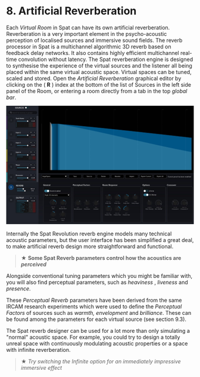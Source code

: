 # 8. Artificial Reverberation

Each _Virtual Room_ in Spat can have its own artificial reverberation. Reverberation is
a very important element in the psycho-acoustic perception of localised sources
and immersive sound fields. The reverb processor in Spat is a multichannel algorithmic 3D reverb based on feedback delay networks. It also contains highly efficient multichannel real-time convolution without latency. The Spat reverberation
engine is designed to synthesise the experience of the virtual sources and the listener all being placed within the same virtual acoustic space. Virtual spaces can be
tuned, scaled and stored. Open the _Artificial Reverberation_ graphical editor by
clicking on the ( **R** ) index at the bottom of the list of Sources in the left side panel of
the Room, or entering a room directly from a tab in the top _global bar_.

![](../include/SpatRevolution_UserGuide_-142.jpg)

Internally the Spat Revolution reverb engine models many technical acoustic parameters, but the user interface has been simplified a great deal, to make artificial
reverb design more straightforward and functional.


> ★ **Some Spat Reverb parameters control how the acoustics are _perceived_**

Alongside conventional tuning parameters which you might be familiar with, you
will also find perceptual parameters, such as _heaviness_ , _liveness_ and _presence_.

These _Perceptual Reverb_ parameters have been derived from the same IRCAM research 
experiments which were used to define the _Perceptual Factors_ of sources
such as _warmth, envelopment_ and _brilliance_. These can be found among the parameters 
for each virtual source (see section 9.3).

The Spat reverb designer can be used for a lot more than only simulating a
"normal" acoustic space. For example, you could try to design a totally unreal
space with continuously modulating acoustic properties or a space with infinite reverberation.

> ★ _Try switching the Infinite option for an immediately impressive immersive effect_

